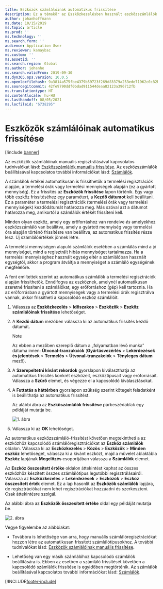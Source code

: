 ```yaml
---
title: Eszközök számlálóinak automatikus frissítése
description: Ez a témakör az Eszközkezelésben használt eszközszámlálók automatikus frissítését ismerteti.
author: johanhoffmann
ms.date: 10/15/2019
ms.topic: article
ms.prod: ''
ms.technology: ''
ms.search.form: ''
audience: Application User
ms.reviewer: kamaybac
ms.custom: ''
ms.assetid: ''
ms.search.region: Global
ms.author: johanho
ms.search.validFrom: 2019-09-30
ms.dyn365.ops.version: 10.0.5
ms.openlocfilehash: 9a3814a575fbe4379b59723f269d83379a253ede71962c0c82b5f4cc55d36e6c
ms.sourcegitcommit: 42fe9790ddf0bdad911544deaa82123a396712fb
ms.translationtype: HT
ms.contentlocale: hu-HU
ms.lasthandoff: 08/05/2021
ms.locfileid: "6738295"
---
```

# <a name="automatic-update-of-asset-counters"></a>Eszközök számlálóinak automatikus frissítése

[!include [banner](../../includes/banner.md)]

Az eszközök számlálóinak manuális regisztrálásával kapcsolatos tudnivalókat lásd: [Eszközszámlálók manuális frissítése](../work-orders/manual-update-of-asset-counters.md). Az eszközszámlálók beállításával kapcsolatos további információkat lásd: [Számlálók](../setup-for-objects/counters.md).

A számlálók értékei automatikusan is frissíthetők a termelési regisztrációk alapján, a termelési órák vagy termelési mennyiségek alapján (ez a gyártott mennyiség). Ez a frissítés az **Eszközök frissítése** lapon történik. Egy vagy több eszköz frissítéséhez egy paramétert, a **Kezdő dátumot** kell beállítani. Ez a paraméter a termelési regisztrációk (termelési órák vagy termelési mennyiségek) kezdődátumát határozza meg. Más szóval azt a dátumot határozza meg, amikortól a számlálók értékét frissíteni kell.

Minden olyan eszköz, amely egy erőforráshoz van rendelve *és* amelyekhez eszközszámláló van beállítva, amely a gyártott mennyiség vagy termelési óra alapján történő frissítésre van beállítva, az automatikus frissítés része lesz. Új számlálóértékek jönnek létre.

A termelési mennyiségen alapuló számlálók esetében a számlálás mind a jó mennyiséget, mind a regisztrált hibás mennyiséget tartalmazza. Ha a termelési mennyiséghez használt egység eltér a számlálóban használt egységtől, akkor a program átváltja a mennyiséget a számláló egységének megfelelőre.

A fent említettek szerint az automatikus számlálók a termelési regisztrációk alapján frissíthetők. Ennélfogva az eszköznek, amelynél automatikusan szeretné frissíteni a számlálókat, egy erőforráshoz (gép) kell tartoznia. Ha az erőforrásban a gyártott mennyiségek vagy a termelési órák regisztrálva vannak, akkor frissítheti a kapcsolódó eszköz számlálóit.

1. Válassza az **Eszközkezelés** > **Időszakos** > **Eszközök** > **Eszköz számlálóinak frissítése** lehetőséget.

2. A **Kezdő dátum** mezőben válassza ki az automatikus frissítés kezdő dátumát.

    >[!NOTE]
    >Az ebben a mezőben szereplő dátum a „folyamatban lévő munka” dátuma innen: **Útvonal-tranzakciók** (**Gyártásvezérlés** > **Lekérdezések és jelentések** > **Termelés** > **Útvonal-tranzakciók** > **Tényleges dátum** mező).

3. A **Szerepeltetni kívánt rekordok** gyorslapon kiválaszthatja az automatikus frissítés konkrét eszközeit, eszköztípusait vagy erőforrásait. Válassza a **Szűrő** elemet, és végezze el a kapcsolódó kiválasztásokat.

4. A **Futtatás a háttérben** gyorslapon szükség szerint kötegelt feladatként is beállíthatja az automatikus frissítést.

    Az alábbi ábra az **Eszköszámlálók frissítése** párbeszédablak egy példáját mutatja be.

    ![1. ábra](media/12-work-orders.png)

5. Válassza ki az **OK** lehetőséget. 

Az automatikus eszközszámláló-frissítést követően megtekintheti a az eszközhöz kapcsolódó számlálóregisztrációkat az **Eszköz számlálók** oldalon. Válassza ki az **Eszközkezelés** > **Közös** > **Eszközök** > **Minden eszköz** lehetőséget, válassza ki a kívánt eszközt, majd a művelet ablaktábla **Eszköz** lapjának **Megelőzés** csoportjában válassza a **Számlálók** elemet.

Az **Eszköz összesített értéke** oldalon áttekintést kaphat az összes eszközhöz készített összes számlálótípus legutóbbi regisztrálásairól. Válassza az **Eszközkezelés** > **Lekérdezések** > **Eszközök** > **Eszköz összesített érték** elemet. Ez a lap hasonlít az **Eszközök számlálók** lapjára, de regisztrációkat nem lehet regisztrációkat hozzáadni és szerkeszteni. Csak áttekintésre szolgál.

Az alábbi ábra az **Eszközök összesített értéke** oldal egy példáját mutatja be.

![2. ábra](media/13-work-orders.png)

Vegye figyelembe az alábbiakat:

- Továbbra is lehetősége van arra, hogy manuális számlálóregisztrációkat hozzon létre az automatikusan frissített számlálótípusokhoz. A további tudnivalókat lásd: [Eszközök számlálóinak manuális frissítése](../work-orders/manual-update-of-asset-counters.md).

- Lehetőség van egy másik számlálóhoz kapcsolódó számlálók beállítására is. Ebben az esetben a számláló frissítését követően a kapcsolódó számlálók frissítése is egyidőben megtörténik. Az számlálók beállításával kapcsolatos további információkat lásd: [Számlálók](../setup-for-objects/counters.md).



[!INCLUDE[footer-include](../../../includes/footer-banner.md)]